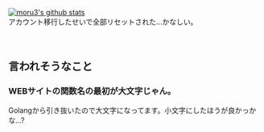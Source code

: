 [![moru3's github stats](https://github-readme-stats.vercel.app/api?username=moru348)](https://github.com/anuraghazra/github-readme-stats)<br>
アカウント移行したせいで全部リセットされた...かなしい。
<br>
<br>
<br>
## 言われそうなこと
### WEBサイトの関数名の最初が大文字じゃん。
Golangから引き抜いたので大文字になってます。小文字にしたほうが良かっかな...?
